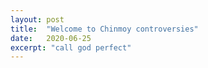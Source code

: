 ```yaml
---
layout: post
title:  "Welcome to Chinmoy controversies"
date:   2020-06-25
excerpt: "call god perfect"
---
```


